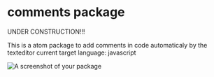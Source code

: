 # comments package
UNDER CONSTRUCTION!!!

This is a atom package to add comments in code automaticaly by the texteditor
current target language: javascript

![A screenshot of your package](https://f.cloud.github.com/assets/69169/2290250/c35d867a-a017-11e3-86be-cd7c5bf3ff9b.gif)
